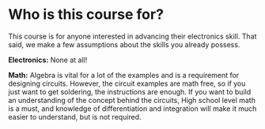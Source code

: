 Who is this course for?
=======================

This course is for anyone interested in advancing their electronics skill. That said, we make a few assumptions about the skills you already possess. 

**Electronics:** None at all! 

**Math:** Algebra is vital for a lot of the examples and is a requirement for designing circuits. However, the circuit examples are math free, so if you just want to get soldering, the instructions are enough. If you want to build an understanding of the concept behind the circuits, High school level math is a must, and knowledge of differentiation and integration will make it much easier to understand, but is not required.
